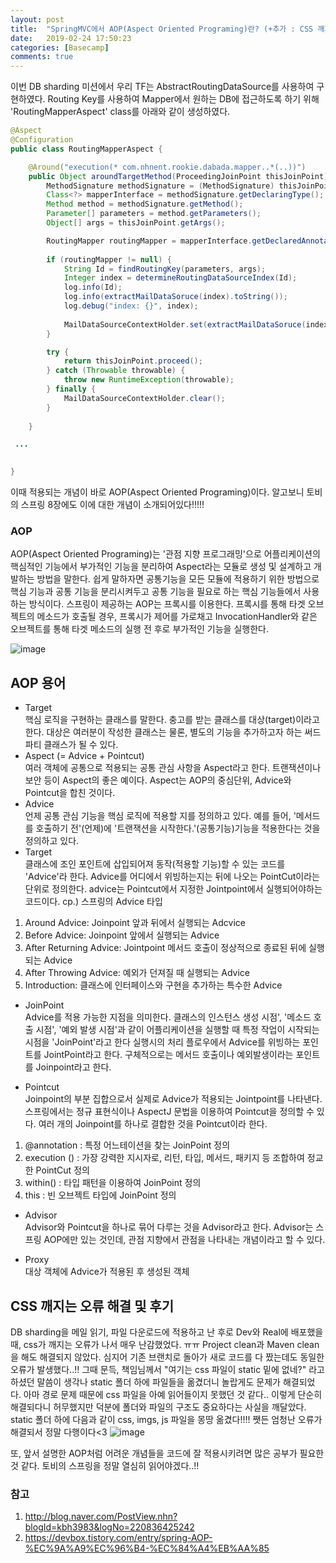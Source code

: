 ```yaml
---
layout: post
title:  "SpringMVC에서 AOP(Aspect Oriented Programing)란? (+추가 : CSS 깨지는 오류 해결)       "
date:   2019-02-24 17:50:23
categories: [Basecamp]
comments: true
---
```


이번 DB sharding 미션에서 우리 TF는 AbstractRoutingDataSource를 사용하여 구현하였다. Routing Key를 사용하여 Mapper에서 원하는 DB에 접근하도록 하기 위해 'RoutingMapperAspect' class를 아래와 같이 생성하였다. 

```java
@Aspect
@Configuration
public class RoutingMapperAspect {

	@Around("execution(* com.nhnent.rookie.dabada.mapper..*(..))")
	public Object aroundTargetMethod(ProceedingJoinPoint thisJoinPoint) {
		MethodSignature methodSignature = (MethodSignature) thisJoinPoint.getSignature();
		Class<?> mapperInterface = methodSignature.getDeclaringType();
		Method method = methodSignature.getMethod();
		Parameter[] parameters = method.getParameters();
		Object[] args = thisJoinPoint.getArgs();

		RoutingMapper routingMapper = mapperInterface.getDeclaredAnnotation(RoutingMapper.class);
		
		if (routingMapper != null) {
            String Id = findRoutingKey(parameters, args);
            Integer index = determineRoutingDataSourceIndex(Id);
            log.info(Id);
            log.info(extractMailDataSoruce(index).toString());
            log.debug("index: {}", index);
            
            MailDataSourceContextHolder.set(extractMailDataSoruce(index));
        }

        try {
            return thisJoinPoint.proceed();
        } catch (Throwable throwable) {
            throw new RuntimeException(throwable);
        } finally {
        	MailDataSourceContextHolder.clear();
        }
		
	}

 ...

   
}
```
이때 적용되는 개념이 바로 AOP(Aspect Oriented Programing)이다. 알고보니 토비의 스프링 8장에도 이에 대한 개념이 소개되어있다!!!!!

### AOP
AOP(Aspect Oriented Programing)는 '관점 지향 프로그래밍'으로 어플리케이션의 핵심적인 기능에서 부가적인 기능을 분리하여 Aspect라는 모듈로 생성 및 설계하고 개발하는 방법을 말한다. 쉽게 말하자면 공통기능을 모든 모듈에 적용하기 위한 방법으로 핵심 기능과 공통 기능을 분리시켜두고 공통 기능을 필요로 하는 핵심 기능들에서 사용하는 방식이다.
스프링이 제공하는 AOP는 프록시를 이용한다. 프록시를 통해 타겟 오브젝트의 메소드가 호출될 경우, 프록시가 제어를 가로채고 InvocationHandler와 같은 오브젝트를 통해 타겟 메소드의 실행 전 후로 부가적인 기능을 실행한다.

![image](https://user-images.githubusercontent.com/28076434/53297085-aa309200-385b-11e9-843c-a65a5d669f18.png)


## AOP 용어
* Target<br>
핵심 로직을 구현하는 클래스를 말한다. 충고를 받는 클래스를 대상(target)이라고 한다. 대상은 여러분이 작성한 클래스는 물론, 별도의 기능을 추가하고자 하는 써드파티 클래스가 될 수 있다.
* Aspect (= Advice + Pointcut)<br>
여러 객체에 공통으로 적용되는 공통 관심 사항을 Aspect라고 한다. 트랜잭션이나 보안 등이 Aspect의 좋은 예이다. Aspect는 AOP의 중심단위, Advice와 Pointcut을 합친 것이다.
* Advice<br>
언제 공통 관심 기능을 핵심 로직에 적용할 지를 정의하고 있다. 예를 들어, '메서드를 호출하기 전'(언제)에 '트랜잭션을 시작한다.'(공통기능)기능을 적용한다는 것을 정의하고 있다.
* Target <br>
클래스에 조인 포인트에 삽입되어져 동작(적용할 기능)할 수 있는 코드를 'Advice'라 한다. Advice를 어디에서 위빙하는지는 뒤에 나오는 PointCut이라는 단위로 정의한다.
advice는 Pointcut에서 지정한 Jointpoint에서 실행되어야하는 코드이다.
cp.) 스프링의 Advice 타입
1. Around Advice: Joinpoint 앞과 뒤에서 실행되는 Adcvice
2. Before Advice: Joinpoint 앞에서 실행되는 Advice
3. After Returning Advice: Jointpoint 메서드 호출이 정상적으로 종료된 뒤에 실행되는 Advice
4. After Throwing Advice: 예외가 던져질 때 실행되는 Advice
5. Introduction:  클래스에 인터페이스와 구현을 추가하는 특수한 Advice

* JoinPoint<br>
Advice를 적용 가능한 지점을 의미한다. 클래스의 인스턴스 생성 시점', '메소드 호출 시점', '예외 발생 시점'과 같이 어플리케이션을 실행할 때 특정 작업이 시작되는 시점을 'JoinPoint'라고 한다
실행시의 처리 플로우에서 Advice를 위빙하는 포인트를 JointPoint라고 한다. 구체적으로는 메서드 호출이나 예외발생이라는 포인트를 Joinpoint라고 한다.

* Pointcut<br>
Joinpoint의 부분 집합으로서 실제로 Advice가 적용되는 Jointpoint를 나타낸다. 스프링에서는 정규 표현식이나 AspectJ 문법을 이용하여 Pointcut을 정의할 수 있다.
여러 개의 Joinpoint를 하나로 결합한 것을 Pointcut이라 한다.

1. @annotation : 특정 어느테이션을 찾는 JoinPoint 정의
2. execution () : 가장 강력한 지시자로, 리턴, 타입, 메서드, 패키지 등 조합하여 정교한 PointCut 정의
3. within() : 타입 패턴을 이용하여 JoinPoint 정의
4. this : 빈 오브젝트 타입에 JoinPoint 정의

* Advisor<br>
 Advisor와 Pointcut을 하나로 묶어 다루는 것을 Advisor라고 한다. Advisor는 스프링 AOP에만 있는 것인데, 관점 지향에서 관점을 나타내는 개념이라고 할 수 있다.

* Proxy<br>
대상 객체에 Advice가 적용된 후 생성된 객체

## CSS 깨지는 오류 해결 및 후기
DB sharding을 메일 읽기, 파일 다운로드에 적용하고 난 후로 Dev와 Real에 배포했을 때, css가 깨지는 오류가 나서 매우 난감했었다. ㅠㅠ Project clean과 Maven clean을 해도 해결되지 않았다. 심지어 기존 브랜치로 돌아가 새로 코드를 다 짰는데도 동일한 오류가 발생했다..!! 그때 문득, 책임님께서 "여기는 css 파일이 static 밑에 없네?" 라고 하셨던 말씀이 생각나 static 폴더 하에 파일들을 옮겼더니 놀랍게도 문제가 해결되었다. 아마 경로 문제 때문에 css 파일을 아예 읽어들이지 못했던 것 같다.. 이렇게 단순히 해결되다니 허무했지만 덕분에 폴더와 파일의 구조도 중요하다는 사실을 깨달았다. 
static 폴더 하에 다음과 같이 css, imgs, js 파일을 몽땅 옮겼다!!!! 쨋든 엄청난 오류가 해결되서 정말 다행이다<3
![image](https://user-images.githubusercontent.com/28076434/53310851-e7476380-38f1-11e9-8508-9196feac177d.png)

또, 앞서 설명한 AOP처럼 어려운 개념들을 코드에 잘 적용시키려면 많은 공부가 필요한 것 같다. 토비의 스프링을 정말 열심히 읽어야겠다..!!

### 참고
1. http://blog.naver.com/PostView.nhn?blogId=kbh3983&logNo=220836425242
2. https://devbox.tistory.com/entry/spring-AOP-%EC%9A%A9%EC%96%B4-%EC%84%A4%EB%AA%85
